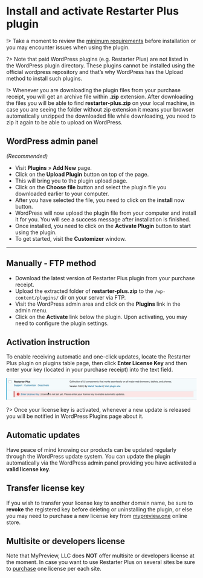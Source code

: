 # Install and activate Restarter Plus plugin

!> Take a moment to review the [minimum requirements](minimum-requirements) before installation or you may encounter issues when using the plugin. 

?> Note that paid WordPress plugins (e.g. Restarter Plus) are not listed in the WordPress plugin directory. These plugins cannot be installed using the official wordpress repository and that’s why WordPress has the Upload method to install such plugins.

!> Whenever you are downloading the plugin files from your purchase receipt, you will get an archive file within **.zip** extension. After downloading the files you will be able to find **restarter-plus.zip** on your local machine, in case you are seeing the folder without zip extension it means your browser automatically unzipped the downloaded file while downloading, you need to zip it again to be able to upload on WordPress.

## WordPress admin panel

*(Recommended)*

* Visit **Plugins** » **Add New** page.
* Click on the **Upload Plugin** button on top of the page.
* This will bring you to the plugin upload page.
* Click on the **Choose file** button and select the plugin file you downloaded earlier to your computer.
* After you have selected the file, you need to click on the **install** now button.
* WordPress will now upload the plugin file from your computer and install it for you. You will see a success message after installation is finished.
* Once installed, you need to click on the **Activate Plugin** button to start using the plugin.
* To get started, visit the **Customizer** window.

<hr/>

## Manually - FTP method

* Download the latest version of Restarter Plus plugin from your purchase receipt.
* Upload the extracted folder of **restarter-plus.zip** to the ```/wp-content/plugins/``` dir on your server via FTP.
* Visit the WordPress admin area and click on the **Plugins** link in the admin menu.
* Click on the **Activate** link below the plugin. Upon activating, you may need to configure the plugin settings.

## Activation instruction

To enable receiving automatic and one-click updates, locate the Restarter Plus plugin on plugins table page, then click **Enter License Key** and then enter your key (located in your purchase receipt) into the text field.

![Restarter Plus license key](img/enter-license-key.gif)

?> Once your license key is activated, whenever a new update is released you will be notified in WordPress Plugins page about it.

## Automatic updates

Have peace of mind knowing our products can be updated regularly through the WordPress update system. You can update the plugin automatically via the WordPress admin panel providing you have activated a **valid license key**.

## Transfer license key

If you wish to transfer your license key to another domain name, be sure to **revoke** the registered key before deleting or uninstalling the plugin, or else you may need to purchase a new license key from [mypreview.one](https://www.mypreview.one/restarter-plus.html) online store.

## Multisite or developers license

Note that MyPreview, LLC does **NOT** offer multisite or developers license at the moment. In case you want to use Restarter Plus on several sites be sure to [purchase](https://www.mypreview.one) one license per each site.
